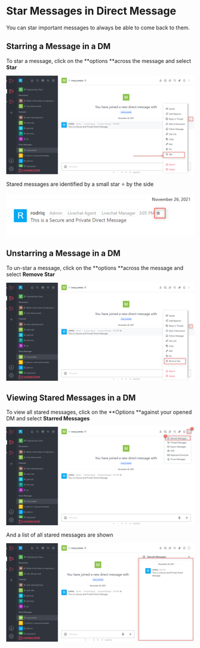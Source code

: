 # Star Messages in Direct Message

You can star important messages to always be able to come back to them.

## Starring a Message in a DM

To star a message, click on the **options **across the message and select **Star**&#x20;

![](<../../../../.gitbook/assets/image (643).png>)

Stared messages are identified by a small star ⭐ by the side

![](<../../../../.gitbook/assets/image (668).png>)

## Unstarring a Message in a DM

To un-star a message, click on the **options **across the message and select **Remove Star**&#x20;

![](<../../../../.gitbook/assets/image (673).png>)

## Viewing Stared Messages in a DM

To view all stared messages, click on the **Options **against your opened DM and select **Starred Messages**

![](<../../../../.gitbook/assets/image (674).png>)

And a list of all stared messages are shown

![](<../../../../.gitbook/assets/image (638).png>)
